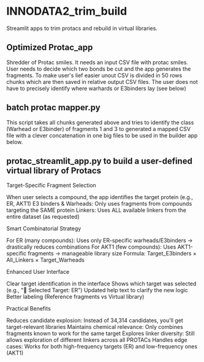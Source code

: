 # INNODATA2_trim_build
Streamlit apps to trim protacs and rebuild in virtual libraries.

## Optimized Protac_app
Shredder of Protac smiles. It needs an input CSV file with protac smiles. User needs to decide which two bonds be cut and the app generates the fragments.
To make user's lief easier unout CSV is divided in 50 rows chunks which are then saved in relative output CSV files. The user does not have to precisely identify
where warhards or E3binders lay (see below)

## batch protac mapper.py
This script takes all chunks generated above and tries to identify the class (Warhead or E3binder) of fragments 1 and 3 to generated a mapped CSV file with a 
clever concatenation in one big files to be used in the builder app below.

## protac_streamlit_app.py to build a user-defined virtual library of Protacs

Target-Specific Fragment Selection

When user selects a compound, the app identifies the target protein (e.g., ER, AKT1)
E3 binders & Warheads: Only uses fragments from compounds targeting the SAME protein
Linkers: Uses ALL available linkers from the entire dataset (as requested)

Smart Combinatorial Strategy

For ER (many compounds): Uses only ER-specific warheads/E3binders → drastically reduces combinations
For AKT1 (few compounds): Uses AKT1-specific fragments → manageable library size
Formula: Target_E3binders × All_Linkers × Target_Warheads

Enhanced User Interface

Clear target identification in the interface
Shows which target was selected (e.g., "🎯 Selected Target: ER")
Updated help text to clarify the new logic
Better labeling (Reference fragments vs Virtual library)

Practical Benefits

Reduces candidate explosion: Instead of 34,314 candidates, you'll get target-relevant libraries
Maintains chemical relevance: Only combines fragments known to work for the same target
Explores linker diversity: Still allows exploration of different linkers across all PROTACs
Handles edge cases: Works for both high-frequency targets (ER) and low-frequency ones (AKT1)
